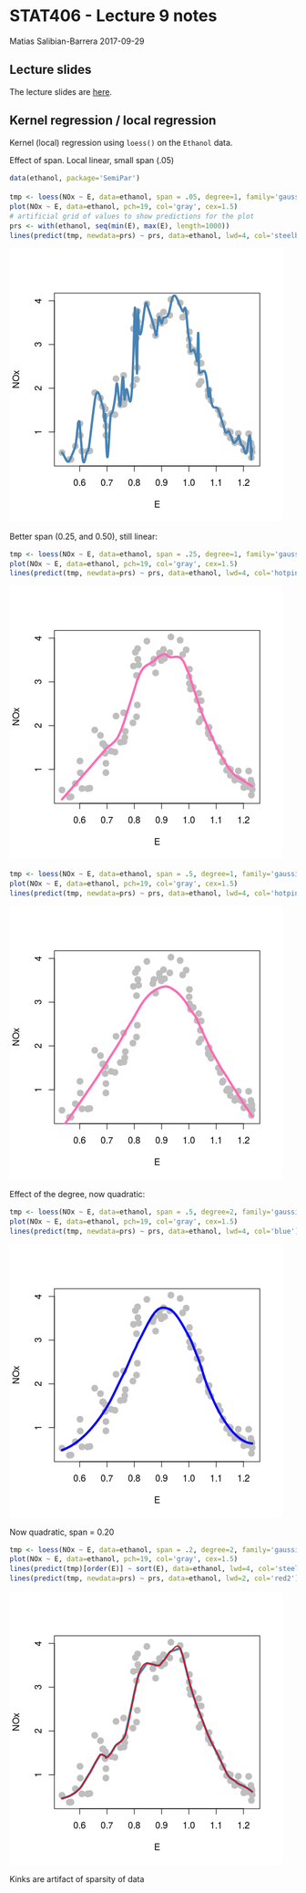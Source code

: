 STAT406 - Lecture 9 notes
================
Matias Salibian-Barrera
2017-09-29

Lecture slides
--------------

The lecture slides are [here](STAT406-17-lecture-9-preliminary.pdf).

Kernel regression / local regression
------------------------------------

Kernel (local) regression using `loess()` on the `Ethanol` data.

Effect of span. Local linear, small span (.05)

``` r
data(ethanol, package='SemiPar')

tmp <- loess(NOx ~ E, data=ethanol, span = .05, degree=1, family='gaussian')
plot(NOx ~ E, data=ethanol, pch=19, col='gray', cex=1.5)
# artificial grid of values to show predictions for the plot
prs <- with(ethanol, seq(min(E), max(E), length=1000))
lines(predict(tmp, newdata=prs) ~ prs, data=ethanol, lwd=4, col='steelblue')
```

![](README_files/figure-markdown_github/kernel1-1.png)

Better span (0.25, and 0.50), still linear:

``` r
tmp <- loess(NOx ~ E, data=ethanol, span = .25, degree=1, family='gaussian')
plot(NOx ~ E, data=ethanol, pch=19, col='gray', cex=1.5)
lines(predict(tmp, newdata=prs) ~ prs, data=ethanol, lwd=4, col='hotpink')
```

![](README_files/figure-markdown_github/kernel2-1.png)

``` r
tmp <- loess(NOx ~ E, data=ethanol, span = .5, degree=1, family='gaussian')
plot(NOx ~ E, data=ethanol, pch=19, col='gray', cex=1.5)
lines(predict(tmp, newdata=prs) ~ prs, data=ethanol, lwd=4, col='hotpink')
```

![](README_files/figure-markdown_github/kernel2-2.png)

Effect of the degree, now quadratic:

``` r
tmp <- loess(NOx ~ E, data=ethanol, span = .5, degree=2, family='gaussian')
plot(NOx ~ E, data=ethanol, pch=19, col='gray', cex=1.5)
lines(predict(tmp, newdata=prs) ~ prs, data=ethanol, lwd=4, col='blue')
```

![](README_files/figure-markdown_github/kernel3-1.png)

Now quadratic, span = 0.20

``` r
tmp <- loess(NOx ~ E, data=ethanol, span = .2, degree=2, family='gaussian')
plot(NOx ~ E, data=ethanol, pch=19, col='gray', cex=1.5)
lines(predict(tmp)[order(E)] ~ sort(E), data=ethanol, lwd=4, col='steelblue')
lines(predict(tmp, newdata=prs) ~ prs, data=ethanol, lwd=2, col='red2')
```

![](README_files/figure-markdown_github/kernel4-1.png)

Kinks are artifact of sparsity of data
